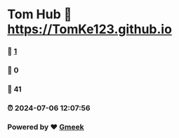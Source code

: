 # Tom Hub :link: https://TomKe123.github.io 
### :page_facing_up: [1](https://TomKe123.github.io/tag.html) 
### :speech_balloon: 0 
### :hibiscus: 41 
### :alarm_clock: 2024-07-06 12:07:56 
### Powered by :heart: [Gmeek](https://github.com/Meekdai/Gmeek)
